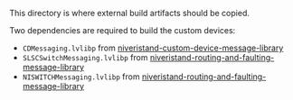 This directory is where external build artifacts should be copied.

Two dependencies are required to build the custom devices:
- `CDMessaging.lvlibp` from [niveristand-custom-device-message-library](https://github.com/ni/niveristand-custom-device-message-library)
- `SLSCSwitchMessaging.lvlibp` from [niveristand-routing-and-faulting-message-library](https://github.com/ni/niveristand-routing-and-faulting-message-library)
- `NISWITCHMessaging.lvlibp` from [niveristand-routing-and-faulting-message-library](https://github.com/ni/niveristand-routing-and-faulting-message-library)